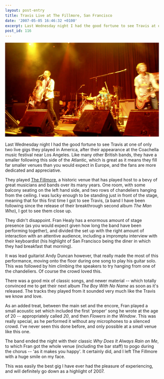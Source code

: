 ```yaml
---
layout: post-entry
title: Travis Live at The Fillmore, San Francisco
date: '2007-05-05 16:46:32 +0100'
excerpt: Last Wednesday night I had the good fortune to see Travis at one of only two live gigs they played in America, after their appearance at the Coachella music festival near LA.
post_id: 116
---
```

![Travis Live at The Fillmore, San Francisco](/assets/2007/05/travis_fillmore.jpg)

Last Wednesday night I had the good fortune to see Travis at one of only two live gigs they played in America, after their appearance at the Coachella music festival near Los Angeles. Like many other British bands, they have a smaller following this side of the Atlantic, which is great as it means they fill far smaller venues than you would expect in Europe, and the fans are more dedicated and appreciative.

They played [The Fillmore][1], a historic venue that has played host to a bevy of great musicians and bands over its many years. One room, with some balcony seating on the left hand side, and two rows of chandeliers hanging from the ceiling. I was lucky enough to be standing just in front of the stage, meaning that for this first time I got to see Travis, (a band I have been following since the release of their breakthrough second album <cite>The Man Who</cite>), I got to see them close up.

They didn't disappoint. Fran Healy has a enormous amount of stage presence (as you would expect given how long the band have been performing together), and divided the set up with the right amount of interaction with an attentive audience, including a impromptu interview with their keyboardist (his highlight of San Francisco being the diner in which they had breakfast that morning).

It was lead guitarist Andy Duncan however, that really made the most of this performance, moving onto the floor during one song to play his guitar solo. This was followed by him climbing the speakers to try hanging from one of the chandeliers. Of course the crowd loved this.

There was a good mix of classic songs, and newer material -- which totally convinced me to get their next album <cite>The Boy With No Name</cite> as soon as it's released. The tracks they played from it sounded very much like the Travis we know and love.

As an added treat, between the main set and the encore, Fran played a small acoustic set which included the first 'proper' song he wrote at the age of 20 -- appropriately called <cite>20</cite>, and then <cite>Flowers in the Window</cite>. This was really special, as he performed it without any microphones to a silenced crowd. I've never seen this done before, and only possible at a small venue like this one.

The band ended the night with their classic <cite>Why Does It Always Rain on Me</cite>, to which Fran got the whole venue (including the bar staff) to pogo during the chorus -- 'as it makes you happy'. It certainly did, and I left The Fillmore with a huge smile on my face.

This was easily the best gig I have ever had the pleasure of experiencing, and will definitely go down as a highlight of 2007.

[1]: http://en.wikipedia.org/wiki/The_Fillmore